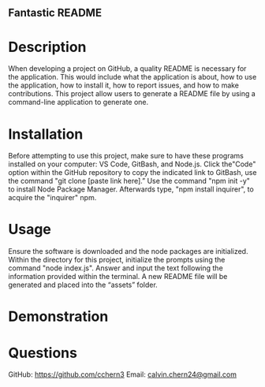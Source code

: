 ## Fantastic README

# Description 
When developing a project on GitHub, a quality README is necessary for the application. This would include what the application is about, how to use the application, how to install it, how to report issues, and how to make contributions. This project allow users to generate a README file by using a command-line application to generate one.

# Installation
Before attempting to use this project, make sure to have these programs installed on your computer: VS Code, GitBash, and Node.js. Click the"Code" option within the GitHub repository to copy the indicated link to GitBash, use the command "git clone [paste link here].” Use the command "npm init -y" to install Node Package Manager. Afterwards type, "npm install inquirer", to acquire the "inquirer" npm. 

# Usage
Ensure the software is downloaded and the node packages are initialized. Within the directory for this project, initialize the prompts using the command "node index.js". Answer and input the text following the information provided within the terminal. A new README file will be generated and placed into the “assets” folder. 

# Demonstration


# Questions
GitHub: https://github.com/cchern3
Email: calvin.chern24@gmail.com



